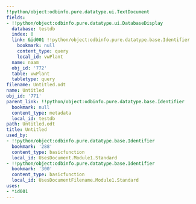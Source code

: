 ```yaml
---
!!python/object:odbinfo.pure.datatype.ui.TextDocument
fields:
- !!python/object:odbinfo.pure.datatype.ui.DatabaseDisplay
  database: testdb
  index: 0
  link: &id001 !!python/object:odbinfo.pure.datatype.base.Identifier
    bookmark: null
    content_type: query
    local_id: vwPlant
  name: naam
  obj_id: '772'
  table: vwPlant
  tabletype: query
filename: Untitled.odt
name: Untitled
obj_id: '771'
parent_link: !!python/object:odbinfo.pure.datatype.base.Identifier
  bookmark: null
  content_type: metadata
  local_id: testdb
path: Untitled.odt
title: Untitled
used_by:
- !!python/object:odbinfo.pure.datatype.base.Identifier
  bookmark: '288'
  content_type: basicfunction
  local_id: UsesDocument.Module1.Standard
- !!python/object:odbinfo.pure.datatype.base.Identifier
  bookmark: '300'
  content_type: basicfunction
  local_id: UsesDocumentFilename.Module1.Standard
uses:
- *id001
---
```

